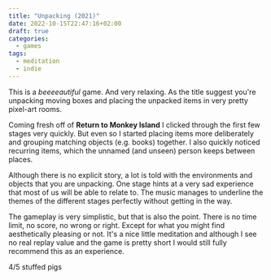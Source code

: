 ```yaml
---
title: "Unpacking (2021)"
date: 2022-10-15T22:47:16+02:00
draft: true
categories:
  - games
tags:
  - meditation
  - indie
---
```


This is a _beeeeautiful_ game. And very relaxing. As the title suggest you're unpacking moving boxes and placing the unpacked items in very pretty pixel-art rooms.

Coming fresh off of **Return to Monkey Island** I clicked through the first few stages very quickly. But even so I started placing items more deliberately and grouping matching objects (e.g. books) together. I also quickly noticed recurring items, which the unnamed (and unseen) person keeps between places.

Although there is no explicit story, a lot is told with the environments and objects that you are unpacking. One stage hints at a very sad experience that most of us will be able to relate to. The music manages to underline the themes of the different stages perfectly without getting in the way.

The gameplay is very simplistic, but that is also the point. There is no time limit, no score, no wrong or right. Except for what you might find aesthetically pleasing or not. It's a nice little meditation and although I see no real replay value and the game is pretty short I would still fully recommend this as an experience.

4/5 stuffed pigs
